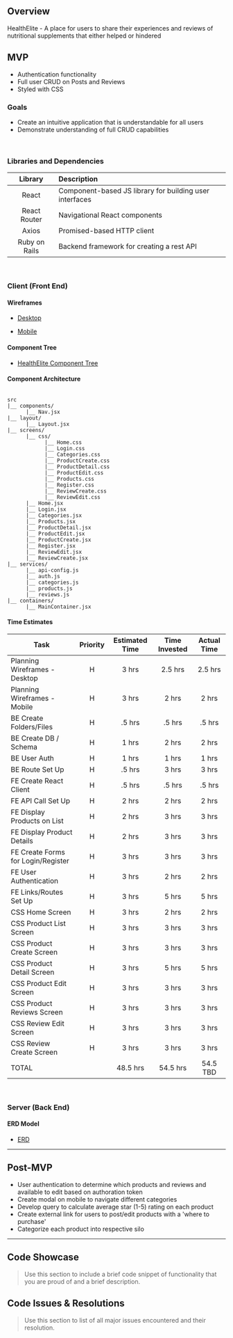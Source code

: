 ## Overview

HealthElite - A place for users to share their experiences and reviews of nutritional supplements that either helped or hindered

## MVP

- Authentication functionality
- Full user CRUD on Posts and Reviews
- Styled with CSS

### Goals

- Create an intuitive application that is understandable for all users
- Demonstrate understanding of full CRUD capabilities

<br>

### Libraries and Dependencies

|    Library    | Description                                             |
| :-----------: | :------------------------------------------------------ |
|     React     | Component-based JS library for building user interfaces |
| React Router  | Navigational React components                           |
|     Axios     | Promised-based HTTP client                              |
| Ruby on Rails | Backend framework for creating a rest API               |

<br>

### Client (Front End)

#### Wireframes

- [Desktop](https://whimsical.com/layouts-Ducgjk8giFr6jR7gyiC3YH)

- [Mobile](https://whimsical.com/screens-mobile-JdNbzwZNaCV6H9QK8VR5sN)

#### Component Tree

- [HealthElite Component Tree](https://whimsical.com/component-hierarchy-bWXL2647ascLXjUjZYojH)

#### Component Architecture

```structure

src
|__ components/
      |__ Nav.jsx
|__ layout/
      |__ Layout.jsx
|__ screens/
      |__ css/
            |__ Home.css
            |__ Login.css
            |__ Categories.css
            |__ ProductCreate.css
            |__ ProductDetail.css
            |__ ProductEdit.css
            |__ Products.css
            |__ Register.css
            |__ ReviewCreate.css
            |__ ReviewEdit.css
      |__ Home.jsx
      |__ Login.jsx
      |__ Categories.jsx
      |__ Products.jsx
      |__ ProductDetail.jsx
      |__ ProductEdit.jsx
      |__ ProductCreate.jsx
      |__ Register.jsx
      |__ ReviewEdit.jsx
      |__ ReviewCreate.jsx
|__ services/
      |__ api-config.js
      |__ auth.js
      |__ categories.js
      |__ products.js
      |__ reviews.js
|__ containers/
      |__ MainContainer.jsx

```

#### Time Estimates

| Task                               | Priority | Estimated Time | Time Invested | Actual Time |
| ---------------------------------- | :------: | :------------: | :-----------: | :---------: |
| Planning Wireframes - Desktop      |    H     |     3 hrs      |    2.5 hrs    |   2.5 hrs   |
| Planning Wireframes - Mobile       |    H     |     3 hrs      |     2 hrs     |    2 hrs    |
| BE Create Folders/Files            |    H     |     .5 hrs     |    .5 hrs     |   .5 hrs    |
| BE Create DB / Schema              |    H     |     1 hrs      |     2 hrs     |    2 hrs    |
| BE User Auth                       |    H     |     1 hrs      |     1 hrs     |    1 hrs    |
| BE Route Set Up                    |    H     |     .5 hrs     |     3 hrs     |    3 hrs    |
| FE Create React Client             |    H     |     .5 hrs     |    .5 hrs     |   .5 hrs    |
| FE API Call Set Up                 |    H     |     2 hrs      |     2 hrs     |    2 hrs    |
| FE Display Products on List        |    H     |     2 hrs      |     3 hrs     |    3 hrs    |
| FE Display Product Details         |    H     |     2 hrs      |     3 hrs     |    3 hrs    |
| FE Create Forms for Login/Register |    H     |     3 hrs      |     3 hrs     |    3 hrs    |
| FE User Authentication             |    H     |     3 hrs      |     2 hrs     |    2 hrs    |
| FE Links/Routes Set Up             |    H     |     3 hrs      |     5 hrs     |    5 hrs    |
| CSS Home Screen                    |    H     |     3 hrs      |     2 hrs     |    2 hrs    |
| CSS Product List Screen            |    H     |     3 hrs      |     3 hrs     |    3 hrs    |
| CSS Product Create Screen          |    H     |     3 hrs      |     3 hrs     |    3 hrs    |
| CSS Product Detail Screen          |    H     |     3 hrs      |     5 hrs     |    5 hrs    |
| CSS Product Edit Screen            |    H     |     3 hrs      |     3 hrs     |    3 hrs    |
| CSS Product Reviews Screen         |    H     |     3 hrs      |     3 hrs     |    3 hrs    |
| CSS Review Edit Screen             |    H     |     3 hrs      |     3 hrs     |    3 hrs    |
| CSS Review Create Screen           |    H     |     3 hrs      |     3 hrs     |    3 hrs    |
| TOTAL                              |          |    48.5 hrs    |   54.5 hrs    |  54.5 TBD   |

<br>

### Server (Back End)

#### ERD Model

- [ERD](https://imgur.com/a/K75i8mW)
  <br>

---

## Post-MVP

- User authentication to determine which products and reviews and available to edit based on authoration token
- Create modal on mobile to navigate different categories
- Develop query to calculate average star (1-5) rating on each product
- Create external link for users to post/edit products with a 'where to purchase'
- Categorize each product into respective silo

---

## Code Showcase

> Use this section to include a brief code snippet of functionality that you are proud of and a brief description.

## Code Issues & Resolutions

> Use this section to list of all major issues encountered and their resolution.
